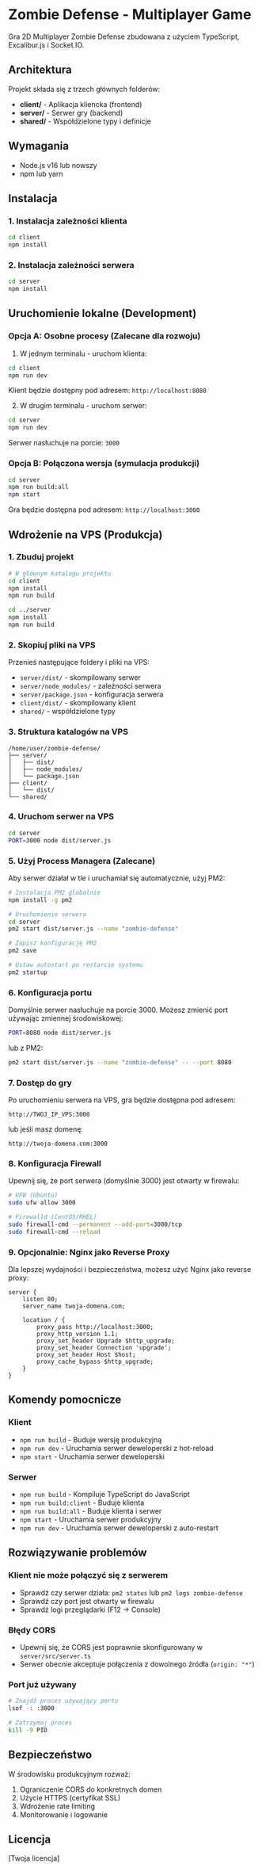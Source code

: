 # Zombie Defense - Multiplayer Game

Gra 2D Multiplayer Zombie Defense zbudowana z użyciem TypeScript, Excalibur.js i Socket.IO.

## Architektura

Projekt składa się z trzech głównych folderów:
- **client/** - Aplikacja kliencka (frontend)
- **server/** - Serwer gry (backend)
- **shared/** - Współdzielone typy i definicje

## Wymagania

- Node.js v16 lub nowszy
- npm lub yarn

## Instalacja

### 1. Instalacja zależności klienta
```bash
cd client
npm install
```

### 2. Instalacja zależności serwera
```bash
cd server
npm install
```

## Uruchomienie lokalne (Development)

### Opcja A: Osobne procesy (Zalecane dla rozwoju)

1. W jednym terminalu - uruchom klienta:
```bash
cd client
npm run dev
```
Klient będzie dostępny pod adresem: `http://localhost:8080`

2. W drugim terminalu - uruchom serwer:
```bash
cd server
npm run dev
```
Serwer nasłuchuje na porcie: `3000`

### Opcja B: Połączona wersja (symulacja produkcji)

```bash
cd server
npm run build:all
npm start
```
Gra będzie dostępna pod adresem: `http://localhost:3000`

## Wdrożenie na VPS (Produkcja)

### 1. Zbuduj projekt
```bash
# W głównym katalogu projektu
cd client
npm install
npm run build

cd ../server
npm install
npm run build
```

### 2. Skopiuj pliki na VPS
Przenieś następujące foldery i pliki na VPS:
- `server/dist/` - skompilowany serwer
- `server/node_modules/` - zależności serwera
- `server/package.json` - konfiguracja serwera
- `client/dist/` - skompilowany klient
- `shared/` - współdzielone typy

### 3. Struktura katalogów na VPS
```
/home/user/zombie-defense/
├── server/
│   ├── dist/
│   ├── node_modules/
│   └── package.json
├── client/
│   └── dist/
└── shared/
```

### 4. Uruchom serwer na VPS
```bash
cd server
PORT=3000 node dist/server.js
```

### 5. Użyj Process Managera (Zalecane)

Aby serwer działał w tle i uruchamiał się automatycznie, użyj PM2:

```bash
# Instalacja PM2 globalnie
npm install -g pm2

# Uruchomienie serwera
cd server
pm2 start dist/server.js --name "zombie-defense"

# Zapisz konfigurację PM2
pm2 save

# Ustaw autostart po restarcie systemu
pm2 startup
```

### 6. Konfiguracja portu

Domyślnie serwer nasłuchuje na porcie 3000. Możesz zmienić port używając zmiennej środowiskowej:

```bash
PORT=8080 node dist/server.js
```

lub z PM2:

```bash
pm2 start dist/server.js --name "zombie-defense" -- --port 8080
```

### 7. Dostęp do gry

Po uruchomieniu serwera na VPS, gra będzie dostępna pod adresem:
```
http://TWOJ_IP_VPS:3000
```

lub jeśli masz domenę:
```
http://twoja-domena.com:3000
```

### 8. Konfiguracja Firewall

Upewnij się, że port serwera (domyślnie 3000) jest otwarty w firewalu:

```bash
# UFW (Ubuntu)
sudo ufw allow 3000

# Firewalld (CentOS/RHEL)
sudo firewall-cmd --permanent --add-port=3000/tcp
sudo firewall-cmd --reload
```

### 9. Opcjonalnie: Nginx jako Reverse Proxy

Dla lepszej wydajności i bezpieczeństwa, możesz użyć Nginx jako reverse proxy:

```nginx
server {
    listen 80;
    server_name twoja-domena.com;

    location / {
        proxy_pass http://localhost:3000;
        proxy_http_version 1.1;
        proxy_set_header Upgrade $http_upgrade;
        proxy_set_header Connection 'upgrade';
        proxy_set_header Host $host;
        proxy_cache_bypass $http_upgrade;
    }
}
```

## Komendy pomocnicze

### Klient
- `npm run build` - Buduje wersję produkcyjną
- `npm run dev` - Uruchamia serwer deweloperski z hot-reload
- `npm start` - Uruchamia serwer deweloperski

### Serwer
- `npm run build` - Kompiluje TypeScript do JavaScript
- `npm run build:client` - Buduje klienta
- `npm run build:all` - Buduje klienta i serwer
- `npm start` - Uruchamia serwer produkcyjny
- `npm run dev` - Uruchamia serwer deweloperski z auto-restart

## Rozwiązywanie problemów

### Klient nie może połączyć się z serwerem
- Sprawdź czy serwer działa: `pm2 status` lub `pm2 logs zombie-defense`
- Sprawdź czy port jest otwarty w firewalu
- Sprawdź logi przeglądarki (F12 -> Console)

### Błędy CORS
- Upewnij się, że CORS jest poprawnie skonfigurowany w `server/src/server.ts`
- Serwer obecnie akceptuje połączenia z dowolnego źródła (`origin: "*"`)

### Port już używany
```bash
# Znajdź proces używający portu
lsof -i :3000

# Zatrzymaj proces
kill -9 PID
```

## Bezpieczeństwo

W środowisku produkcyjnym rozważ:
1. Ograniczenie CORS do konkretnych domen
2. Użycie HTTPS (certyfikat SSL)
3. Wdrożenie rate limiting
4. Monitorowanie i logowanie

## Licencja

[Twoja licencja]
